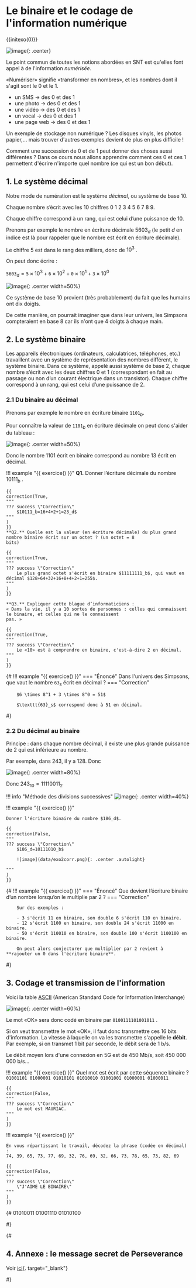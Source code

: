 # Le binaire et le codage de l'information numérique

{{initexo(0)}}

![image](data/img.png){: .center}

Le point commun de toutes les notions abordées en SNT est qu'elles font appel à de l'information *numérisée*.

«Numériser» signifie «transformer en nombres», et les nombres dont il s'agit sont le 0 et le 1.

- un SMS → des 0 et des 1
- une photo → des 0 et des 1
- une vidéo → des 0 et des 1
- un vocal → des 0 et des 1
- une page web → des 0 et des 1

Un exemple de stockage non numérique ? Les disques vinyls, les photos papier,... mais trouver d'autres exemples devient de plus en plus difficile !

Comment une succession de 0 et de 1 peut donner des choses aussi différentes ? Dans ce cours nous allons apprendre comment ces 0 et ces 1 permettent d'écrire n'importe quel nombre (ce qui est un bon début).

## 1. Le système décimal

Notre mode de numération est le système *décimal*, ou système de base 10.

Chaque nombre s’écrit avec les 10 chiffres 0 1 2 3 4 5 6 7 8 9.

Chaque chiffre correspond à un rang, qui est celui d’une puissance de 10.


Prenons par exemple le nombre en écriture décimale $5603_d$ (le petit *d* en indice est là pour rappeler que le nombre
est écrit en écriture décimale).

Le chiffre 5 est dans le rang des milliers, donc de $10^3$ .

On peut donc écrire :

$\texttt{5603}_d=\texttt{5} \times 10^3 + \texttt{6} \times 10^2 + \texttt{0} \times 10^1 + \texttt{3} \times 10^0$

![image](data/tab10.png){: .center width=50%}



Ce système de base 10 provient (très probablement) du fait que les humains ont dix doigts.

De cette manière, on pourrait imaginer que dans leur univers, les Simpsons compteraient en base 8 car ils n'ont que 4 doigts à chaque main.




## 2. Le système binaire

Les appareils électroniques (ordinateurs, calculatrices, téléphones, etc.) travaillent avec un système de représentation des nombres différent, le système binaire. Dans ce système, appelé aussi système de base 2, chaque nombre
s’écrit avec les deux chiffres 0 et 1 (correspondant en fait au passage ou non d’un courant électrique dans un
transistor). Chaque chiffre correspond à un rang, qui est celui d’une puissance de 2.

### 2.1 Du binaire au décimal

Prenons par exemple le nombre en écriture binaire $\texttt{1101}_b$.

Pour connaître la valeur de $\texttt{1101}_b$ en écriture décimale on peut donc s'aider du tableau :

![image](data/tabbin.png){: .center width=50%}


Donc le nombre 1101 écrit en binaire correspond au nombre 13 écrit en décimal.


!!! example "{{ exercice() }}"
    **Q1.** Donner l’écriture décimale du nombre $10111_b$ .

    {{
    correction(True,
    """
    ??? success \"Correction\" 
        $10111_b=16+4+2+1=23_d$
    """
    )
    }}
    **Q2.** Quelle est la valeur (en écriture décimale) du plus grand nombre binaire écrit sur un octet ? (un octet = 8
    bits)

    {{
    correction(True,
    """
    ??? success \"Correction\" 
        Le plus grand octet s'écrit en binaire $11111111_b$, qui vaut en décimal $128+64+32+16+8+4+2+1=255$. 
    """
    )
    }}

    **Q3.** Expliquer cette blague d’informaticiens :
    « Dans la vie, il y a 10 sortes de personnes : celles qui connaissent le binaire, et celles qui ne le connaissent
    pas. »

    {{
    correction(True,
    """
    ??? success \"Correction\" 
        Le «10» est à comprendre en binaire, c'est-à-dire 2 en décimal. 
    """
    )
    }}
    
 
    
        

{#
!!! example "{{ exercice() }}"
    === "Énoncé"
        Dans l'univers des Simpsons, que vaut le nombre $\texttt{63}_s$ écrit en décimal ?
    === "Correction"

        $6 \times 8^1 + 3 \times 8^0 = 51$ 

        $\texttt{63}_s$ correspond donc à 51 en décimal.


#}

### 2.2 Du décimal au binaire

Principe : dans chaque nombre décimal, il existe une plus grande puissance de 2 qui est inférieure au nombre.

Par exemple, dans 243, il y a 128. Donc

![image](data/dec.png){: .center width=80%}

Donc $243_{10}=11110011_2$

!!! info "Méthode des divisions successives"
    ![image](data/div.png){: .center width=40%}
    

!!! example "{{ exercice() }}"
   
    Donner l'écriture binaire du nombre $186_d$.
    
    {{
    correction(False,
    """
    ??? success \"Correction\" 
        $186_d=10111010_b$ 

        ![image](data/exo2corr.png){: .center .autolight}
        
    """
    )
    }}
        
        
        
{#
!!! example "{{ exercice() }}"
    === "Énoncé"
        Que devient l’écriture binaire d’un nombre lorsqu’on le multiplie par 2 ?
    === "Correction"
        
        Sur des exemples : 

        - 3 s'écrit 11 en binaire, son double 6 s'écrit 110 en binaire.
        - 12 s'écrit 1100 en binaire, son double 24 s'écrit 11000 en binaire.
        - 50 s'écrit 110010 en binaire, son double 100 s'écrit 1100100 en binaire.
        
        On peut alors conjecturer que multiplier par 2 revient à **rajouter un 0 dans l'écriture binaire**. 
        
#}
## 3. Codage et transmission de l'information

Voici la table [ASCII](https://fr.wikipedia.org/wiki/American_Standard_Code_for_Information_Interchange) (American Standard Code for Information Interchange)

![image](data/ascii.png){: .center width=60%}

Le mot «OK» sera donc codé en binaire par ```0100111101001011``` .

Si on veut transmettre le mot «OK», il faut donc transmettre ces 16 bits d'information. La vitesse à laquelle on va les transmettre s'appelle le **débit**. Par exemple, si on transmet 1 bit par seconde, le débit sera de 1 b/s. 

Le débit moyen lors d'une connexion en 5G est de 450 Mb/s, soit 450 000 000 b/s...

!!! example "{{ exercice() }}"
    Quel mot est écrit par cette séquence binaire ?
    ```01001101 01000001 01010101 01010010 01001001 01000001 01000011``` 

    {{
    correction(False,
    """
    ??? success \"Correction\" 
        Le mot est MAURIAC.
    """
    )
    }}



!!! example "{{ exercice() }}"
    
    En vous répartissant le travail, décodez la phrase (codée en décimal) :
    74, 39, 65, 73, 77, 69, 32, 76, 69, 32, 66, 73, 78, 65, 73, 82, 69
    
    {{
    correction(False,
    """
    ??? success \"Correction\" 
        \"J'AIME LE BINAIRE\" 
    """
    )
    }}
        
        
        

{#
01010011
01001110
01010100

#}

{#
## 4. Annexe : le message secret de Perseverance

Voir [ici](https://glassus.github.io/snt/Theme0_Bases_de_Python/Exercice_Perseverance/){. target="_blank"}

#}